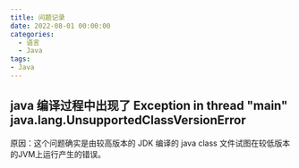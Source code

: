 ```yaml
---
title: 问题记录
date: 2022-08-01 00:00:00
categories:
  - 语言
  - Java
tags:
- Java
---
```


## java 编译过程中出现了 Exception in thread "main" java.lang.UnsupportedClassVersionError

原因：这个问题确实是由较高版本的 JDK 编译的 java class 文件试图在较低版本的JVM上运行产生的错误。

